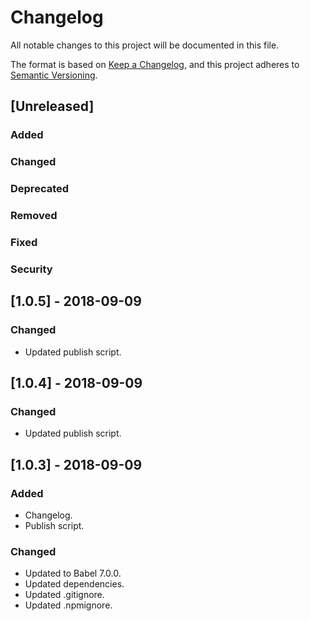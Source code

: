 # Changelog

All notable changes to this project will be documented in this file.

The format is based on [Keep a Changelog](https://keepachangelog.com/en/1.0.0/),
and this project adheres to [Semantic Versioning](https://semver.org/spec/v2.0.0.html).

## [Unreleased]
### Added
### Changed
### Deprecated
### Removed
### Fixed
### Security

## [1.0.5] - 2018-09-09
### Changed
- Updated publish script.

## [1.0.4] - 2018-09-09
### Changed
- Updated publish script.

## [1.0.3] - 2018-09-09
### Added
- Changelog.
- Publish script.

### Changed
- Updated to Babel 7.0.0.
- Updated dependencies.
- Updated .gitignore.
- Updated .npmignore.
